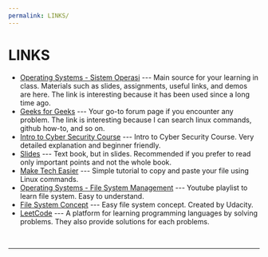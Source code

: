 ```yaml
---
permalink: LINKS/
---
```


# LINKS

* [Operating Systems - Sistem Operasi](https://os.vlsm.org/) ---
Main source for your learning in class.
Materials such as slides, assignments, useful links, and demos are here.
The link is interesting because it has been used since a long time ago.
* [Geeks for Geeks](https://www.geeksforgeeks.org/) ---
Your go-to forum page if you encounter any problem.
The link is interesting because I can search linux commands, github how-to, and so on.
* [Intro to Cyber Security Course](https://youtu.be/U_P23SqJaDc) ---
Intro to Cyber Security Course.
Very detailed explanation and beginner friendly.
* [Slides](https://www.os-book.com/OS10/slide-dir/) ---
Text book, but in slides.
Recommended if you prefer to read only important points and not the whole book.
* [Make Tech Easier](https://www.maketecheasier.com/copy-paste-files-linux-command-line/) ---
Simple tutorial to copy and paste your file using Linux commands.
* [Operating Systems - File System Management](https://www.youtube.com/watch?v=DYGIPiez5GY&list=PLySKRj7KSLYgS9jVyonZTFpiYkIzZXF2-) --- 
Youtube playlist to learn file system. Easy to understand.
* [File System Concept](https://www.youtube.com/watch?v=mzUyMy7Ihk0) ---
Easy file system concept. Created by Udacity.
* [LeetCode](https://leetcode.com/problemset/all/) ---
A platform for learning programming languages by solving problems. They also provide solutions for each problems.

<br>
<hr>
